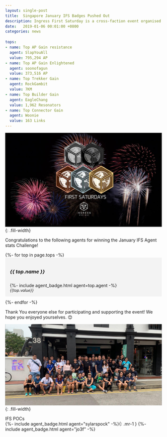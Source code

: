 ```yaml
---
layout: single-post
title:  Singapore January IFS Badges Pushed Out
description: Ingress First Saturday is a cross-faction event organised and run by agents, for agents on the First Saturday of each month!
date:   2019-01-06 00:01:00 +0800
categories: news

tops:
- name: Top AP Gain resistance
  agent: SlapYouAll
  value: 795,294 AP
- name: Top AP Gain Enlightened
  agent: soonofagun
  value: 373,516 AP
- name: Top Trekker Gain
  agent: RockGambit
  value: 7KM
- name: Top Builder Gain
  agent: EagleChang
  value: 1,962 Resonators
- name: Top Connector Gain
  agent: Woonie
  value: 163 Links
---
```

<style type="text/css">
.top {
  margin-bottom: 10px;
  background: #f3f3f3;
  padding: 12px 15px;
}
.top h5 {
  font-size: 1rem;
}
.top .value {
  font-style: italic;
  font-size: 0.9em;
}
</style>

![ingress fs](/assets/images/news/ifs_sg_banner.jpg){: .fill-width}

Congratulations to the following agents for winning the January IFS Agent stats Challenge!

<style>
.badge { border-radius: 0; }
</style>
<!--
{: .mt-5 .mb-4}
| Top AP Gain Resistance | <span class="badge badge-secondary">L16</span><span class="badge badge-primary">slapyouall</span> | 795,294 AP |
| Top AP Gain Enlightened | <span class="badge badge-secondary">L11</span><span class="badge badge-success">soonofagun</span> | 373,516 AP |
| Top Trekker Gain | <span class="badge badge-secondary">L16</span><span class="badge badge-success">Rockgambit</span> | 7KM |
| Top Builder Gain | <span class="badge badge-secondary">L16</span><span class="badge badge-primary">Eaglechang</span> | 1,962 Resonators |
| Top Connector Gain | <span class="badge badge-secondary">L16</span><span class="badge badge-primary">Woonie</span> | 163 Links |
{: .table}
//-->

<div class="mb-4">
{%- for top in page.tops -%}
<div class="top">
  <h5 class="mb-1">{{ top.name }}</h5>
    <div class="row">
      <div class="col-6">
        {%- include agent_badge.html agent=top.agent -%}
      </div>
      <div class="col-6 text-right value">
        {{top.value}}
      </div>
  </div>
</div>
{%- endfor -%}
</div>

Thank You everyone else for participating and supporting the event!  We hope you enjoyed yourselves. 😊 <br/>

![Group Picture](/assets/images/news/ifs_sg_group.jpg){: .fill-width}

IFS POCs<br/>
{%- include agent_badge.html agent="sylarspock" -%}{: .mr-1 }
{%- include agent_badge.html agent="jo3f" -%}
